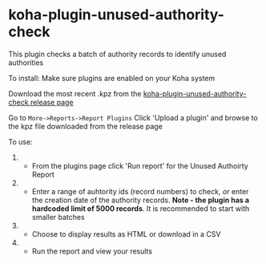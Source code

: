 # koha-plugin-unused-authority-check
This plugin checks a batch of authority records to identify unused authorities

To install:
Make sure plugins are enabled on your Koha system

Download the most recent .kpz from the [koha-plugin-unused-authority-check release page](https://github.com/bywatersolutions/koha-plugin-unused-authority-check/releases)

Go to `More->Reports->Report Plugins`
Click 'Upload a plugin' and browse to the kpz file downloaded from the release page

To use:
1. - From the plugins page click 'Run report' for the Unused Authoirty Report
1. - Enter a range of auhtority ids (record numbers) to check, _or_ enter the creation date of the authority records.
**Note - the plugin has a hardcoded limit of 5000 records**. It is recommended to start with smaller batches
1. - Choose to display results as HTML or download in a CSV
1. - Run the report and view your results


